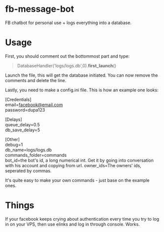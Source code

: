 # fb-message-bot
FB chatbot for personal use + logs everything into a database.

# Usage

First, you should comment out the bottommost part and type:
> DatabaseHandler('logs/logs.db',0).__first_launch__()    

Launch the file, this will get the database initiated. You can now remove the comments and delete the line.

Lastly, you need to make a config.ini file. This is how an example one looks:

[Credentials]    
email=facebook@email.com    
password=dupa123    

[Delays]    
queue_delay=0.5    
db_save_delay=5  

[Other]    
debug=1    
db_name=logs/logs.db    
commands_folder=commands    
bot_id=the bot's id, a long numerical int. Get it by going into conversation with his account and copying from url.
owner_ids=The owners' ids, seperated by commas. 

It's quite easy to make your own commands - just base on the example ones.

# Things

If your facebook keeps crying about authentication every time you try to log in on your VPS, then use elinks and log in through console. Works.
